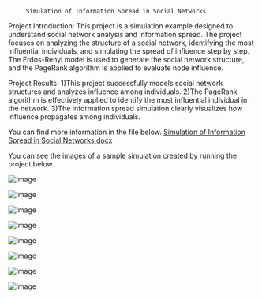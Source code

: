          Simulation of Information Spread in Social Networks
Project Introduction:
This project is a simulation example designed to understand social network analysis and information spread. The project focuses on analyzing the structure of a social network, 
identifying the most influential individuals, and simulating the spread of influence step by step. The Erdos-Renyi model is used to generate the social network structure, and 
the PageRank algorithm is applied to evaluate node influence.

Project Results:
1)This project successfully models social network structures and analyzes influence among individuals.
2)The PageRank algorithm is effectively applied to identify the most influential individual in the network.
3)The information spread simulation clearly visualizes how influence propagates among individuals.

You can find more information in the file below.
[Simulation of Information Spread in Social Networks.docx](https://github.com/user-attachments/files/18673832/Simulation.of.Information.Spread.in.Social.Networks.docx)


You can see the images of a sample simulation created by running the project below.

![Image](https://github.com/user-attachments/assets/c3001805-215b-4689-b49d-f38040452ca2)

![Image](https://github.com/user-attachments/assets/7107767d-7484-4450-acfc-245023f730e2)

![Image](https://github.com/user-attachments/assets/4d2a9422-df4b-412f-b413-3f7068f5ef2a)

![Image](https://github.com/user-attachments/assets/09239efe-5d01-431b-85b5-e4f77e51bbcd)

![Image](https://github.com/user-attachments/assets/ce9dde8c-7741-4d5a-aafd-c0f5d614010d)

![Image](https://github.com/user-attachments/assets/9a31cec7-4867-4a43-8644-079dd0d8ac0b)

![Image](https://github.com/user-attachments/assets/54831f45-2173-4f2b-9e5b-3badc88f5bcc)

![Image](https://github.com/user-attachments/assets/38c9058e-e6e3-430e-b683-824e3f330f17)


